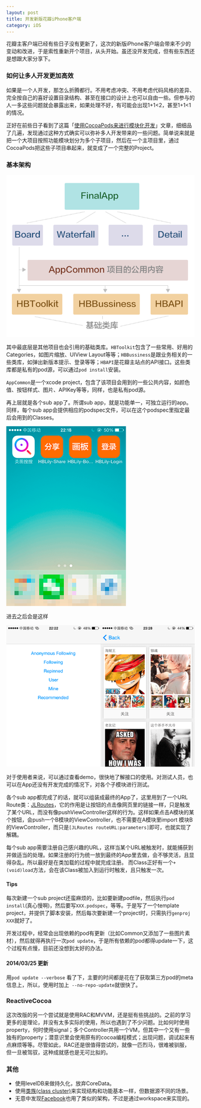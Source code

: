 ```yaml
---
layout: post
title: 开发新版花瓣iPhone客户端
category: iOS
---
```


花瓣主客户端已经有些日子没有更新了，这次的新版iPhone客户端会带来不少的变动和改进，于是索性重新开个项目，从头开始。虽还没开发完成，但有些东西还是想跟大家分享下。

### 如何让多人开发更加高效

如果是一个人开发，那怎么折腾都行。不用考虑冲突、不用考虑代码风格的差异、完全按自己的喜好设置目录结构、甚至在接口的设计上也可以自由一些。但参与的人一多这些问题就会暴露出来，如果处理不好，有可能会出现1+1<2，甚至1+1<1的情况。

正好在前些日子看到了这篇「[使用CocoaPods来进行模块化开发](http://dev.hubspot.com/blog/architecting-a-large-ios-app-with-cocoapods)」文章，细细品了几遍，发现通过这种方式确实可以弥补多人开发带来的一些问题。简单说来就是把一个大项目按照功能模块划分为多个子项目，然后在一个主项目里，通过CocoaPods把这些子项目串起来，就变成了一个完整的Project。

### 基本架构

![architecture](/image/huaban-app-arch.png)

其中最底层是其他项目也会引用的基础类库。`HBToolkit`包含了一些常用、好用的Categories，如图片缩放、UIView Layout等等；`HBBussiness`是跟业务相关的一些类库，如弹出新版本提示、登录等等；`HBAPI`是花瓣主站点的API接口。这些类库都是私有的pod源，可以通过`pod install`安装。

`AppCommon`是一个xcode project，包含了该项目会用到的一些公共内容，如颜色值、按钮样式、图片、APIKey等等，同样，也是私有pod源。

再上层就是各个sub app了。所谓sub app，就是功能单一，可独立运行的app。同样，每个sub app会提供相应的podspec文件，可以在这个podspec里指定最后会用到的Classes。

![sub apps](/image/huaban-app-subapps.png)

进去之后会是这样

![enter app](/image/huaban-app-subapp-index.png)

对于使用者来说，可以通过查看demo，很快地了解接口的使用。对测试人员，也可以在App还没有开发完成的情况下，对各个子模块进行测试。

各个sub app都完成了的话，就可以组装成最终的App了，这里用到了一个URL Route类：[JLRoutes](https://github.com/joeldev/JLRoutes)，它的作用是让按钮的点击像网页里的链接一样，只是触发了某个URL，而没有像pushViewController这样的行为。这样如果点击A模块的某个按钮，会push一个B模块的ViewController，也不需要在A模块里import 模块B的ViewController，而只是`[JLRoutes routeURL:parameters]`即可，也就实现了解耦。

每个sub app需要注册自己感兴趣的URL，这样当某个URL被触发时，就能捕获到并做适当的处理。如果注册的行为统一放到最终的App里去做，会不够灵活，且显得杂乱。所以最好是在类加载的过程中就完成注册。 而Class正好有一个`+ (void)load`方法，会在该Class被加入到运行时触发，且只触发一次。

#### Tips

每次新建一个sub project还蛮麻烦的，比如要新建podfile，然后执行`pod install`(真心慢啊)，然后要写`XXX.podspec`，等等。于是写了一个template project，并提供了脚本安装，然后每次要新建一个project时，只需执行`genproj XXX`就好了。

开发过程中，经常会出现依赖的pod有更新（比如Common又添加了一些图片素材），然后就得再执行一次`pod update`，于是所有依赖的pod都得update一下，这个过程有点慢，目前还没想到太好的办法。

#### 2014/03/25 更新

用`pod update --verbose` 看了下，主要的时间都是花在了获取第三方pod的meta信息上，所以，使用时加上` --no-repo-update`就很快了。

### ReactiveCocoa

这次改版的另一个尝试就是使用RAC和MVVM，还是挺有些挑战的。之前的学习更多的是理论，并没有太多实际的使用，所以也遇到了不少问题。比如何时使用property，何时使用signal；多个Controller共用一个VM，但其中一个又有一些独有的property；潜意识里会使用原有的cocoa编程模式；出现问题，调试起来有点麻烦等等。尽管如此，RAC还是很值得尝试的，就像一匹烈马，很难被驯服，但一旦被驾驭，这种成就感也是无可比拟的。

### 其他

* 使用levelDB来做持久化，放弃CoreData。
* 使用[类族(class cluster)](http://blog.leezhong.com/ios/2014/01/04/class-cluster.html)来实现结构和功能基本一样，但数据源不同的场景。
* 无意中发现[Facebook](https://www.youtube.com/watch?v=OJ94KqmsxiI)也用了类似的架构，不过是通过workspace来实现的。
